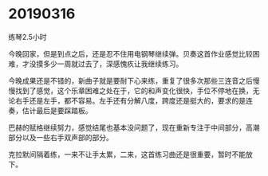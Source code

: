 # 20190316

练琴2.5小时

今晚回家，但是到点之后，还是忍不住用电钢琴继续弹。贝奏这首作业感觉比较困难，才没摸多少一周就过去了，深感愧疚让我继续练习。

今晚成果还是不错的，新曲子就是要耐下心来练，重复了很多次那些三连音之后慢慢找到了感觉，这个乐章困难之处在于，它的和声变化很快，手位不停地在换，无论右手还是左手，都不容易。左手还有分解八度，跨度还是挺大的，要求的是连奏，估计最后是要踩踏板。

巴赫的赋格继续努力，感觉结尾也基本没问题了，现在重新专注于中间部分，高潮部分以及一些右手双声部的部分。

克拉默间隔着练，一来不让手太累，二来，这首练习曲还是很重要，暂时不能放下。
